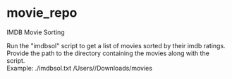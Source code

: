 # movie_repo
IMDB Movie Sorting

Run the "imdbsol" script to get a list of movies sorted by their imdb ratings.<br />
Provide the path to the directory containing the movies along with the script.<br />
Example: ./imdbsol.txt /Users/<Username>/Downloads/movies
